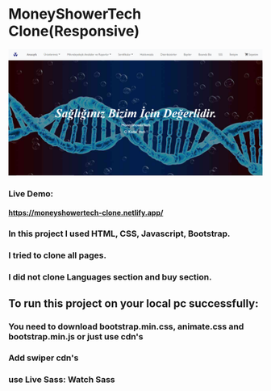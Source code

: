 # MoneyShowerTech Clone(Responsive)

![](https://github.com/kutlukarakoc/MoneyShowerTech-Clone/blob/main/MoneyShowerHomePage.png)

### Live Demo:
#### https://moneyshowertech-clone.netlify.app/

### In this project I used HTML, CSS, Javascript, Bootstrap.
### I tried to clone all pages.
### I did not clone Languages section and buy section.

## To run this project on your local pc successfully: 
### You need to download bootstrap.min.css, animate.css and bootstrap.min.js or just use cdn's
### Add swiper cdn's
### use Live Sass: Watch Sass


